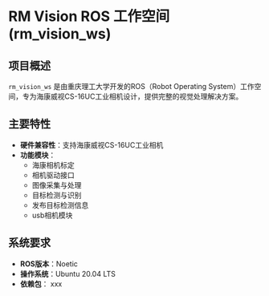 # RM Vision ROS 工作空间 (rm_vision_ws)

## 项目概述
`rm_vision_ws` 是由重庆理工大学开发的ROS（Robot Operating System）工作空间，专为海康威视CS-16UC工业相机设计，提供完整的视觉处理解决方案。

## 主要特性
- **硬件兼容性**：支持海康威视CS-16UC工业相机
- **功能模块**：
  - 海康相机标定
  - 相机驱动接口
  - 图像采集与处理
  - 目标检测与识别
  - 发布目标检测信息
  - usb相机模块

## 系统要求
- **ROS版本**：Noetic
- **操作系统**：Ubuntu 20.04 LTS
- **依赖包**：
    xxx
